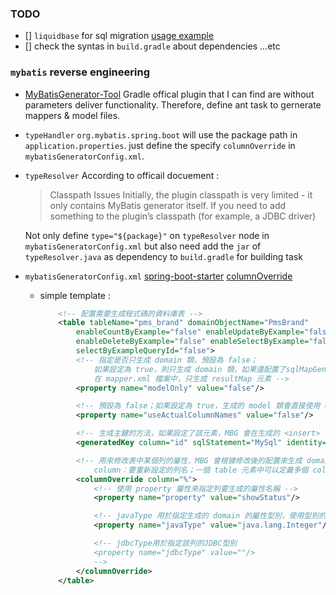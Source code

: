 ### TODO
- [] `liquidbase` for sql migration
[usage example](https://github.com/Wizzard-sudo/LiquidBaseExample/tree/master/src/main/resources)
- [] check the syntas in `build.gradle` about dependencies ...etc

### `mybatis` reverse engineering
* [MyBatisGenerator-Tool](https://github.com/kingcos/MyBatisGenerator-Tool)
    Gradle offical plugin that I can find are without parameters deliver functionality.
    Therefore, define ant task to gernerate mappers & model files.

* `typeHandler`
    `org.mybatis.spring.boot` will use the package path in `application.properties`. just define the specify `columnOverride` in `mybatisGeneratorConfig.xml`.

* `typeResolver`
    According to officail docuement : 
    > Classpath Issues
        Initially, the plugin classpath is very limited - it only contains MyBatis generator itself. If you need to add something to the plugin’s classpath (for example, a JDBC driver)

    Not only define `type="${package}"` on `typeResolver` node in `mybatisGeneratorConfig.xml` but also need add the `jar` of `typeResolver.java` as dependency to `build.gradle` for building task
     
* `mybatisGeneratorConfig.xml`
    [spring-boot-starter](https://mybatis.org/spring-boot-starter/mybatis-spring-boot-autoconfigure/)
    [columnOverride](https://mybatis.org/generator/configreference/columnOverride.html)
    - simple template :
        ```xml
            <!-- 配置需要生成程式碼的資料庫表 -->
            <table tableName="pms_brand" domainObjectName="PmsBrand"
                enableCountByExample="false" enableUpdateByExample="false"
                enableDeleteByExample="false" enableSelectByExample="false"
                selectByExampleQueryId="false">
                <!-- 指定是否只生成 domain 類，預設為 false；
                    如果設定為 true，則只生成 domain 類，如果還配置了sqlMapGenerator，那麼
                    在 mapper.xml 檔案中，只生成 resultMap 元素 -->
                <property name="modelOnly" value="false"/>

                <!-- 預設為 false；如果設定為 true，生成的 model 類會直接使用 column 本身的名字，而不會再使用駝峰命名方法。比如 CREATE_DATE，生成的屬性名字就是 CREATE_DATE,而不會是 createDate -->
                <property name="useActualColumnNames" value="false"/>

                <!-- 生成主鍵的方法，如果設定了該元素，MBG 會在生成的 <insert> 元素中生成一條正確的 <selectKey> 元素 -->
                <generatedKey column="id" sqlStatement="MySql" identity="true"/>

                <!-- 用來修改表中某個列的屬性，MBG 會根據修改後的配置來生成 domain 的屬性；
                    column：要重新設定的列名；一個 table 元素中可以定義多個 columnOverride 元素 -->
                <columnOverride column="%">
                    <!-- 使用 property 屬性來指定列要生成的屬性名稱 -->
                    <property name="property" value="showStatus"/>

                    <!-- javaType 用於指定生成的 domain 的屬性型別，使用型別的全限定名-->
                    <property name="javaType" value="java.lang.Integer"/>

                    <!-- jdbcType用於指定該列的JDBC型別
                    <property name="jdbcType" value=""/>
                    -->
                </columnOverride>
            </table>
        ```
